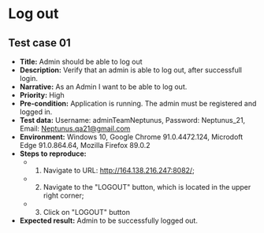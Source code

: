 # **Log out**

## Test case 01

* **Title:** Admin should be able to log out
* **Description:** Verify that an admin is able to log out, after successfull login.
* **Narrative:** As an Admin I want to be able to log out.
* **Priority:** High
* **Pre-condition:** Application is running. The admin must be registered and logged in.
* **Test data:** Username: adminTeamNeptunus, Password: Neptunus_21, Email: Neptunus.qa21@gmail.com
* **Environment:** Windows 10, Google Chrome 91.0.4472.124, Microdoft Edge 91.0.864.64, Mozilla Firefox 89.0.2
* **Steps to reproduce:** 
   * 1. Navigate to URL: http://164.138.216.247:8082/;
   * 2. Navigate to the "LOGOUT" button, which is located in the upper right corner;
   * 3. Click on "LOGOUT" button
* **Expected result:** Admin to be successfully logged out.



